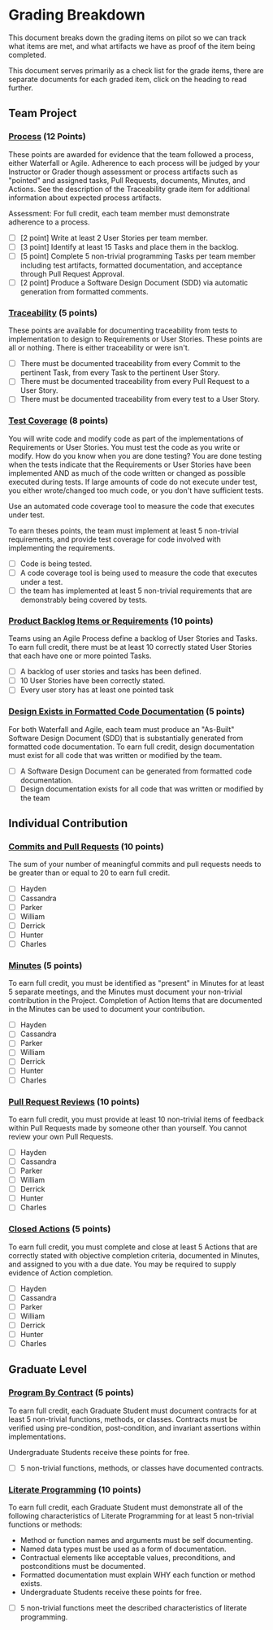 # Grading Breakdown

This document breaks down the grading items on pilot so we can track what items are met, and what artifacts we have as proof of the item being completed.

This document serves primarily as a check list for the grade items, there are separate documents for each graded item, click on the heading to read further.

## Team Project

### [Process](./process.md) (12 Points)

These points are awarded for evidence that the team followed a process, either Waterfall or Agile. Adherence to each process will be judged by your Instructor or Grader though assessment or process artifacts such as "pointed" and assigned tasks, Pull Requests, documents, Minutes, and Actions. See the description of the Traceability grade item for additional information about expected process artifacts.

Assessment: For full credit, each team member must demonstrate adherence to a process.

- [ ] [2 point] Write at least 2 User Stories per team member.
- [ ] [3 point] Identify at least 15 Tasks and place them in the backlog.
- [ ] [5 point] Complete 5 non-trivial programming Tasks per team member including test artifacts, formatted documentation, and acceptance through Pull Request Approval.
- [ ] [2 point] Produce a Software Design Document (SDD) via automatic generation from formatted comments.

### [Traceability](./traceability.md) (5 points)

These points are available for documenting traceability from tests to implementation to design to Requirements or User Stories. These points are all or nothing. There is either traceability or were isn't.

- [ ] There must be documented traceability from every Commit to the pertinent Task, from every Task to the pertinent User Story.
- [ ] There must be documented traceability from every Pull Request to a User Story.
- [ ] There must be documented traceability from every test to a User Story.

### [Test Coverage](./test_coverage.md) (8 points)

You will write code and modify code as part of the implementations of Requirements or User Stories. You must test the code as you write or modify. How do you know when you are done testing? You are done testing when the tests indicate that the Requirements or User Stories have been implemented AND as much of the code written or changed as possible executed during tests. If large amounts of code do not execute under test, you either wrote/changed too much code, or you don't have sufficient tests.

Use an automated code coverage tool to measure the code that executes under test.

To earn theses points, the team must implement at least 5 non-trivial requirements, and provide test coverage for code involved with implementing the requirements.

- [ ] Code is being tested.
- [ ] A code coverage tool is being used to measure the code that executes under a test.
- [ ] the team has implemented at least 5 non-trivial requirements that are demonstrably being covered by tests.

### [Product Backlog Items or Requirements](./backlog.md) (10 points)

Teams using an Agile Process define a backlog of User Stories and Tasks. To earn full credit, there must be at least 10 correctly stated User Stories that each have one or more pointed Tasks.

- [ ] A backlog of user stories and tasks has been defined.
- [ ] 10 User Stories have been correctly stated.
- [ ] Every user story has at least one pointed task

### [Design Exists in Formatted Code Documentation](./design.md) (5 points)

For both Waterfall and Agile, each team must produce an "As-Built" Software Design Document (SDD) that is substantially generated from formatted code documentation. To earn full credit, design documentation must exist for all code that was written or modified by the team.

- [ ] A Software Design Document can be generated from formatted code documentation.
- [ ] Design documentation exists for all code that was written or modified by the team

## Individual Contribution

### [Commits and Pull Requests](./pull_request.md) (10 points)

The sum of your number of meaningful commits and pull requests needs to be greater than or equal to 20 to earn full credit.

- [ ] Hayden
- [ ] Cassandra
- [ ] Parker
- [ ] William
- [ ] Derrick
- [ ] Hunter
- [ ] Charles

### [Minutes](./minutes.md) (5 points)

To earn full credit, you must be identified as "present" in Minutes for at least 5 separate meetings, and the Minutes must document your non-trivial contribution in the Project. Completion of Action Items that are documented in the Minutes can be used to document your contribution.

- [ ] Hayden
- [ ] Cassandra
- [ ] Parker
- [ ] William
- [ ] Derrick
- [ ] Hunter
- [ ] Charles

### [Pull Request Reviews](./reviews.md) (10 points)

To earn full credit, you must provide at least 10 non-trivial items of feedback within Pull Requests made by someone other than yourself. You cannot review your own Pull Requests.

- [ ] Hayden
- [ ] Cassandra
- [ ] Parker
- [ ] William
- [ ] Derrick
- [ ] Hunter
- [ ] Charles

### [Closed Actions](./closed_actions.md) (5 points)

To earn full credit, you must complete and close at least 5 Actions that are correctly stated with objective completion criteria, documented in Minutes, and assigned to you with a due date. You may be required to supply evidence of Action completion.

- [ ] Hayden
- [ ] Cassandra
- [ ] Parker
- [ ] William
- [ ] Derrick
- [ ] Hunter
- [ ] Charles

## Graduate Level

### [Program By Contract](./contract.md) (5 points)

To earn full credit, each Graduate Student must document contracts for at least 5 non-trivial functions, methods, or classes. Contracts must be verified using pre-condition, post-condition, and invariant assertions within implementations.

Undergraduate Students receive these points for free.

- [ ] 5 non-trivial functions, methods, or classes have documented contracts.

### [Literate Programming](./literate.md) (10 points)

To earn full credit, each Graduate Student must demonstrate all of the following characteristics of Literate Programming for at least 5 non-trivial functions or methods:

- Method or function names and arguments must be self documenting.
- Named data types must be used as a form of documentation.
- Contractual elements like acceptable values, preconditions, and postconditions must be documented.
- Formatted documentation must explain WHY each function or method exists.
- Undergraduate Students receive these points for free.

- [ ] 5 non-trivial functions meet the described characteristics of literate programming.
